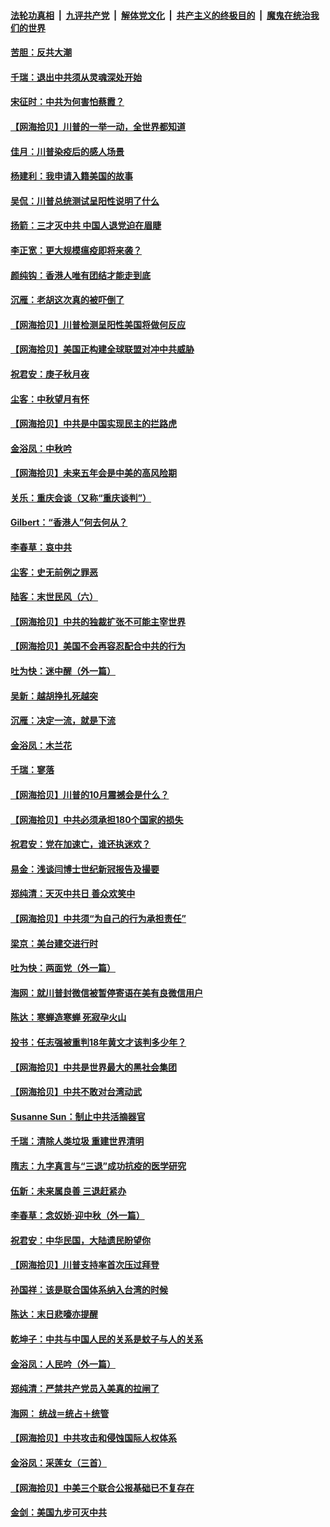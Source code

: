 ####  [法轮功真相](../../../../basic/blob/master/README.md?t=10072031) &nbsp;|&nbsp; [九评共产党](../../../../9ping.md/blob/master/README.md?t=10072031) &nbsp;|&nbsp; [解体党文化](../../../../jtdwh.md/blob/master/README.md?t=10072031)  &nbsp;|&nbsp; [共产主义的终极目的](../../../../gczydzjmd.md/blob/master/README.md?t=10072031) &nbsp;|&nbsp; [魔鬼在统治我们的世界](../../../../mgztzwmdsj.md/blob/master/README.md?t=10072031) 

#### [苦胆：反共大潮](../pages/nsc993/n12459469.md?t=10072031) 

#### [千瑞：退出中共须从灵魂深处开始](../pages/nsc993/n12459437.md?t=10072031) 

#### [宋征时：中共为何害怕蔡霞？](../pages/nsc993/n12459097.md?t=10072031) 

#### [【网海拾贝】川普的一举一动，全世界都知道](../pages/nsc993/n12458825.md?t=10072031) 

#### [佳月：川普染疫后的感人场景](../pages/nsc993/n12456994.md?t=10072031) 

#### [杨建利：我申请入籍美国的故事](../pages/nsc993/n12455635.md?t=10072031) 

#### [吴侃：川普总统测试呈阳性说明了什么](../pages/nsc993/n12451869.md?t=10072031) 

#### [扬箭：三才灭中共 中国人退党迫在眉睫](../pages/nsc993/n12451842.md?t=10072031) 

#### [李正宽：更大规模瘟疫即将来袭？](../pages/nsc993/n12451455.md?t=10072031) 

#### [颜纯钩：香港人唯有团结才能走到底](../pages/nsc993/n12450870.md?t=10072031) 

#### [沉雁：老胡这次真的被吓倒了](../pages/nsc993/n12449796.md?t=10072031) 

#### [【网海拾贝】川普检测呈阳性美国将做何反应](../pages/nsc993/n12449042.md?t=10072031) 

#### [【网海拾贝】美国正构建全球联盟对冲中共威胁](../pages/nsc993/n12446580.md?t=10072031) 

#### [祝君安：庚子秋月夜](../pages/nsc993/n12445870.md?t=10072031) 

#### [尘客：中秋望月有怀](../pages/nsc993/n12444632.md?t=10072031) 

#### [【网海拾贝】中共是中国实现民主的拦路虎](../pages/nsc993/n12443573.md?t=10072031) 

#### [金浴凤：中秋吟](../pages/nsc993/n12441773.md?t=10072031) 

#### [【网海拾贝】未来五年会是中美的高风险期](../pages/nsc993/n12440760.md?t=10072031) 

#### [关乐：重庆会谈（又称“重庆谈判”）](../pages/nsc993/n12437525.md?t=10072031) 

#### [Gilbert：“香港人”何去何从？](../pages/nsc993/n12435894.md?t=10072031) 

#### [李春草：哀中共](../pages/nsc993/n12435874.md?t=10072031) 

#### [尘客：史无前例之罪恶](../pages/nsc993/n12435762.md?t=10072031) 

#### [陆客：末世民风（六）](../pages/nsc993/n12435354.md?t=10072031) 

#### [【网海拾贝】中共的独裁扩张不可能主宰世界](../pages/nsc993/n12435151.md?t=10072031) 

#### [【网海拾贝】美国不会再容忍配合中共的行为](../pages/nsc993/n12433808.md?t=10072031) 

#### [吐为快：迷中醒（外一篇）](../pages/nsc993/n12433585.md?t=10072031) 

#### [吴新：越胡挣扎死越突](../pages/nsc993/n12433562.md?t=10072031) 

#### [沉雁：决定一流，就是下流](../pages/nsc993/n12432128.md?t=10072031) 

#### [金浴凤：木兰花](../pages/nsc993/n12432124.md?t=10072031) 

#### [千瑞：寥落](../pages/nsc993/n12432071.md?t=10072031) 

#### [【网海拾贝】川普的10月震撼会是什么？](../pages/nsc993/n12431624.md?t=10072031) 

#### [【网海拾贝】中共必须承担180个国家的损失](../pages/nsc993/n12428893.md?t=10072031) 

#### [祝君安：党在加速亡，谁还执迷欢？](../pages/nsc993/n12428652.md?t=10072031) 

#### [易金：浅谈闫博士世纪新冠报告及撮要](../pages/nsc993/n12426822.md?t=10072031) 

#### [郑纯清：天灭中共日 善众欢笑中](../pages/nsc993/n12426784.md?t=10072031) 

#### [【网海拾贝】中共须“为自己的行为承担责任”](../pages/nsc993/n12426067.md?t=10072031) 

#### [梁京：美台建交进行时](../pages/nsc993/n12424066.md?t=10072031) 

#### [吐为快：两面党（外一篇）](../pages/nsc993/n12424043.md?t=10072031) 

#### [海网：就川普封微信被暂停寄语在美有良微信用户](../pages/nsc993/n12424021.md?t=10072031) 

#### [陈达：寒蝉造寒蝉 死寂孕火山](../pages/nsc993/n12423958.md?t=10072031) 

#### [投书：任志强被重判18年黄文才该判多少年？](../pages/nsc993/n12423672.md?t=10072031) 

#### [【网海拾贝】中共是世界最大的黑社会集团](../pages/nsc993/n12423543.md?t=10072031) 

#### [【网海拾贝】中共不敢对台湾动武](../pages/nsc993/n12421418.md?t=10072031) 

#### [Susanne Sun：制止中共活摘器官](../pages/nsc993/n12419654.md?t=10072031) 

#### [千瑞：清除人类垃圾 重建世界清明](../pages/nsc993/n12419414.md?t=10072031) 

#### [隋志：九字真言与“三退”成功抗疫的医学研究](../pages/nsc993/n12419248.md?t=10072031) 

#### [伍新：未来属良善 三退赶紧办](../pages/nsc993/n12418496.md?t=10072031) 

#### [李春草：念奴娇·迎中秋（外一篇）](../pages/nsc993/n12418465.md?t=10072031) 

#### [祝君安：中华民国，大陆遗民盼望你](../pages/nsc993/n12418089.md?t=10072031) 

#### [【网海拾贝】川普支持率首次压过拜登](../pages/nsc993/n12418050.md?t=10072031) 

#### [孙国祥：该是联合国体系纳入台湾的时候](../pages/nsc993/n12417369.md?t=10072031) 

#### [陈达：末日悲嚎亦提醒](../pages/nsc993/n12416736.md?t=10072031) 

#### [乾坤子：中共与中国人民的关系是蚊子与人的关系](../pages/nsc993/n12416632.md?t=10072031) 

#### [金浴凤：人民吟（外一篇）](../pages/nsc993/n12416567.md?t=10072031) 

#### [郑纯清：严禁共产党员入美真的拉闸了](../pages/nsc993/n12416550.md?t=10072031) 

#### [海网： 统战＝统占＋统管](../pages/nsc993/n12416404.md?t=10072031) 

#### [【网海拾贝】中共攻击和侵蚀国际人权体系](../pages/nsc993/n12416250.md?t=10072031) 

#### [金浴凤：采莲女（三首）](../pages/nsc993/n12415517.md?t=10072031) 

#### [【网海拾贝】中美三个联合公报基础已不复存在](../pages/nsc993/n12415054.md?t=10072031) 

#### [金剑：美国九步可灭中共](../pages/nsc993/n12413183.md?t=10072031) 

